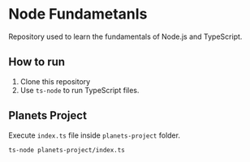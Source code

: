 # Node Fundametanls

Repository used to learn the fundamentals of Node.js and TypeScript.

## How to run

1. Clone this repository
2. Use `ts-node` to run TypeScript files.

## Planets Project

Execute `index.ts` file inside `planets-project` folder.

```bash
ts-node planets-project/index.ts
```
